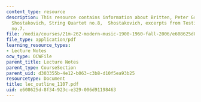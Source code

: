 ```yaml
---
content_type: resource
description: This resource contains information about Britten, Peter Grimes (1945),
  Shostakovich, String Quartet no.8,  Shostakovich, excerpts from Testimony and Symphony
  no.7.
file: /media/courses/21m-262-modern-music-1900-1960-fall-2006/e608625d8f34923ce329006d91198463_lec_outline_1107.pdf
file_type: application/pdf
learning_resource_types:
- Lecture Notes
ocw_type: OCWFile
parent_title: Lecture Notes
parent_type: CourseSection
parent_uid: d303355b-4e12-b063-c3b8-d10f5ea93b25
resourcetype: Document
title: lec_outline_1107.pdf
uid: e608625d-8f34-923c-e329-006d91198463
---
```

